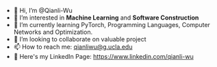 - 👋 Hi, I’m @Qianli-Wu
- 👀 I’m interested in **Machine Learning** and **Software Construction**
- 🌱 I’m currently learning PyTorch, Programming Languages, Computer Networks and Optimization.
- 💞️ I’m looking to collaborate on valuable project
- 📫 How to reach me: qianliwu@g.ucla.edu
- 🤵 Here's my LinkedIn Page: https://www.linkedin.com/qianli-wu

<!---
Qianli-Wu/Qianli-Wu is a ✨ special ✨ repository because its `README.md` (this file) appears on your GitHub profile.
You can click the Preview link to take a look at your changes.
--->
